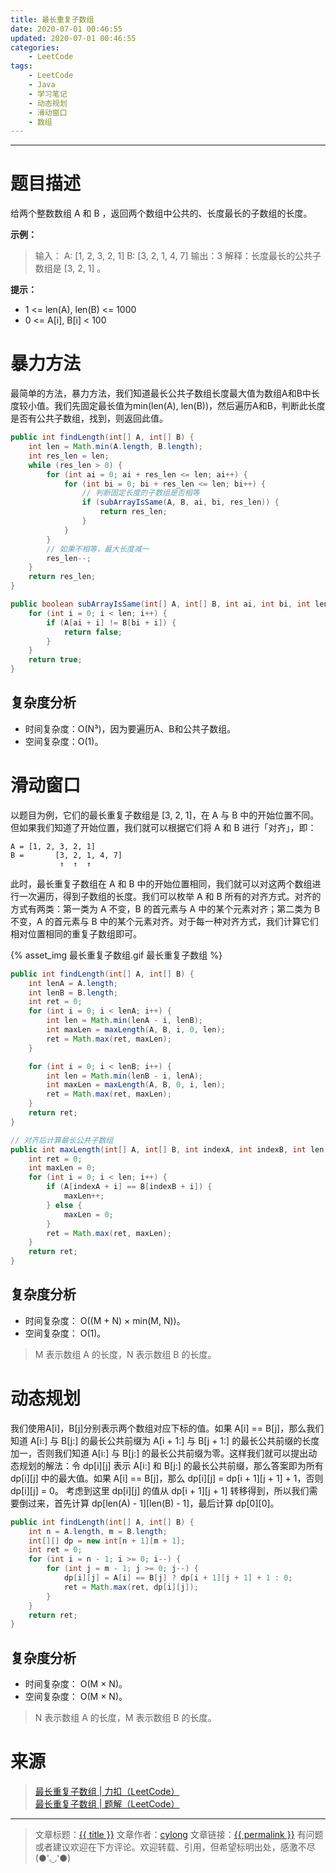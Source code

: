 ```yaml
---
title: 最长重复子数组
date: 2020-07-01 00:46:55
updated: 2020-07-01 00:46:55
categories:
    - LeetCode
tags:
    - LeetCode
    - Java
    - 学习笔记
    - 动态规划
    - 滑动窗口
    - 数组
---
```

---

# 题目描述

给两个整数数组 A 和 B ，返回两个数组中公共的、长度最长的子数组的长度。

**示例：**
> 输入：
> A: [1, 2, 3, 2, 1]
> B: [3, 2, 1, 4, 7]
> 输出：3
> 解释：长度最长的公共子数组是 [3, 2, 1] 。

**提示：**
* 1 <= len(A), len(B) <= 1000
* 0 <= A[i], B[i] < 100

<!-- more -->

# 暴力方法

最简单的方法，暴力方法，我们知道最长公共子数组长度最大值为数组A和B中长度较小值。我们先固定最长值为min(len(A), len(B))，然后遍历A和B，判断此长度是否有公共子数组，找到，则返回此值。

```java
public int findLength(int[] A, int[] B) {
    int len = Math.min(A.length, B.length);
    int res_len = len;
    while (res_len > 0) {
        for (int ai = 0; ai + res_len <= len; ai++) {
            for (int bi = 0; bi + res_len <= len; bi++) {
                // 判断固定长度的子数组是否相等
                if (subArrayIsSame(A, B, ai, bi, res_len)) {
                    return res_len;
                }
            }
        }
        // 如果不相等，最大长度减一
        res_len--;
    }
    return res_len;
}

public boolean subArrayIsSame(int[] A, int[] B, int ai, int bi, int len) {
    for (int i = 0; i < len; i++) {
        if (A[ai + i] != B[bi + i]) {
            return false;
        }
    }
    return true;
}
```

## 复杂度分析

* 时间复杂度：Ο(N³)，因为要遍历A、B和公共子数组。
* 空间复杂度：Ο(1)。

# 滑动窗口

以题目为例，它们的最长重复子数组是 [3, 2, 1]，在 A 与 B 中的开始位置不同。但如果我们知道了开始位置，我们就可以根据它们将 A 和 B 进行「对齐」，即：

```
A = [1, 2, 3, 2, 1]
B =       [3, 2, 1, 4, 7]
           ↑  ↑  ↑
```

此时，最长重复子数组在 A 和 B 中的开始位置相同，我们就可以对这两个数组进行一次遍历，得到子数组的长度。我们可以枚举 A 和 B 所有的对齐方式。对齐的方式有两类：第一类为 A 不变，B 的首元素与 A 中的某个元素对齐；第二类为 B 不变，A 的首元素与 B 中的某个元素对齐。对于每一种对齐方式，我们计算它们相对位置相同的重复子数组即可。

{% asset_img 最长重复子数组.gif 最长重复子数组 %}

```java
public int findLength(int[] A, int[] B) {
    int lenA = A.length;
    int lenB = B.length;
    int ret = 0;
    for (int i = 0; i < lenA; i++) {
        int len = Math.min(lenA - i, lenB);
        int maxLen = maxLength(A, B, i, 0, len);
        ret = Math.max(ret, maxLen);
    }

    for (int i = 0; i < lenB; i++) {
        int len = Math.min(lenB - i, lenA);
        int maxLen = maxLength(A, B, 0, i, len);
        ret = Math.max(ret, maxLen);
    }
    return ret;
}

// 对齐后计算最长公共子数组
public int maxLength(int[] A, int[] B, int indexA, int indexB, int len) {
    int ret = 0;
    int maxLen = 0;
    for (int i = 0; i < len; i++) {
        if (A[indexA + i] == B[indexB + i]) {
            maxLen++;
        } else {
            maxLen = 0;
        }
        ret = Math.max(ret, maxLen);
    }
    return ret;
}
```

## 复杂度分析

* 时间复杂度： Ο((M + N) × min(M, N))。
* 空间复杂度： Ο(1)。
> M 表示数组 A 的长度，N 表示数组 B 的长度。

# 动态规划

我们使用A[i]，B[j]分别表示两个数组对应下标的值。如果 A[i] == B[j]，那么我们知道 A[i:] 与 B[j:] 的最长公共前缀为 A[i + 1:] 与 B[j + 1:] 的最长公共前缀的长度加一，否则我们知道 A[i:] 与 B[j:] 的最长公共前缀为零。这样我们就可以提出动态规划的解法：令 dp[i][j] 表示 A[i:] 和 B[j:] 的最长公共前缀，那么答案即为所有 dp[i][j] 中的最大值。如果 A[i] == B[j]，那么 dp[i][j] = dp[i + 1][j + 1] + 1，否则 dp[i][j] = 0。
考虑到这里 dp[i][j] 的值从 dp[i + 1][j + 1] 转移得到，所以我们需要倒过来，首先计算 dp[len(A) - 1][len(B) - 1]，最后计算 dp[0][0]。

```java
public int findLength(int[] A, int[] B) {
    int n = A.length, m = B.length;
    int[][] dp = new int[n + 1][m + 1];
    int ret = 0;
    for (int i = n - 1; i >= 0; i--) {
        for (int j = m - 1; j >= 0; j--) {
            dp[i][j] = A[i] == B[j] ? dp[i + 1][j + 1] + 1 : 0;
            ret = Math.max(ret, dp[i][j]);
        }
    }
    return ret;
}
```

## 复杂度分析

* 时间复杂度： O(M × N)。
* 空间复杂度： O(M × N)。
> N 表示数组 A 的长度，M 表示数组 B 的长度。

# 来源

> [最长重复子数组 | 力扣（LeetCode）][1]
> [最长重复子数组 | 题解（LeetCode）][2]

---

> 文章标题：<a href='{{ permalink }}' title='{{ title }}' >{{ title }}</a>
> 文章作者：[cylong](http://www.cylong.com/about/ "cylong")
> 文章链接：<a href='{{ permalink }}' title='{{ title }}' >{{ permalink }}</a>
> 有问题或者建议欢迎在下方评论。欢迎转载、引用，但希望标明出处，感激不尽(●'◡'●)

[1]: https://leetcode-cn.com/problems/maximum-length-of-repeated-subarray/ "最长重复子数组 | 力扣（LeetCode）"
[2]: https://leetcode-cn.com/problems/maximum-length-of-repeated-subarray/solution/zui-chang-zhong-fu-zi-shu-zu-by-leetcode-solution/ "最长重复子数组 | 题解（LeetCode）"
